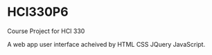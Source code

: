 # HCI330P6
Course Project for HCI 330

A web app user interface acheived by HTML CSS JQuery JavaScript.
